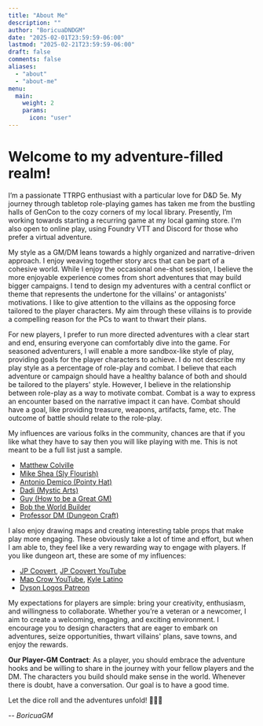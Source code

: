 ```yaml
---
title: "About Me"
description: ""
author: "BoricuaDNDGM"
date: "2025-02-01T23:59:59-06:00"
lastmod: "2025-02-21T23:59:59-06:00"
draft: false
comments: false
aliases:
  - "about"
  - "about-me"
menu:
  main:
    weight: 2
    params:
      icon: "user"
---
```


# Welcome to my adventure-filled realm!

I’m a passionate TTRPG enthusiast with a particular love for D&D 5e.
My journey through tabletop role-playing games has taken me from the bustling halls of GenCon to the cozy corners of my local library.
Presently, I’m working towards starting a recurring game at my local gaming store.
I'm also open to online play, using Foundry VTT and Discord for those who prefer a virtual adventure.

My style as a GM/DM leans towards a highly organized and narrative-driven approach.
I enjoy weaving together story arcs that can be part of a cohesive world.
While I enjoy the occasional one-shot session, I believe the more enjoyable experience comes from short adventures that may build bigger campaigns.
I tend to design my adventures with a central conflict or theme that represents the undertone for the villains' or antagonists' motivations.
I like to give attention to the villains as the opposing force tailored to the player characters.
My aim through these villains is to provide a compelling reason for the PCs to want to thwart their plans.

For new players, I prefer to run more directed adventures with a clear start and end, ensuring everyone can comfortably dive into the game.
For seasoned adventurers, I will enable a more sandbox-like style of play, providing goals for the player characters to achieve.
I do not describe my play style as a percentage of role-play and combat.
I believe that each adventure or campaign should have a healthy balance of both and should be tailored to the players' style.
However, I believe in the relationship between role-play as a way to motivate combat.
Combat is a way to express an encounter based on the narrative impact it can have.
Combat should have a goal, like providing treasure, weapons, artifacts, fame, etc.
The outcome of battle should relate to the role-play.

My influences are various folks in the community, chances are that if you like what they have to say then you will like playing with me.
This is not meant to be a full list just a sample.
- [Matthew Colville](https://youtube.com/playlist?list=PLlUk42GiU2guNzWBzxn7hs8MaV7ELLCP_&si=hHlv9SFYQeWnnv6w)
- [Mike Shea (Sly Flourish)](https://slyflourish.com/)
- [Antonio Demico (Pointy Hat)](https://www.youtube.com/@pointyhatstudios)
- [Dadi (Mystic Arts)](https://www.youtube.com/@Mystic-Arts-DM)
- [Guy (How to be a Great GM)](https://www.greatgamemaster.com/dm/about-us/)
- [Bob the World Builder](https://www.youtube.com/@BobWorldBuilder)
- [Professor DM (Dungeon Craft)](www.youtube.com/@DUNGEONCRAFT1)

I also enjoy drawing maps and creating interesting table props that make play more engaging.
These obviously take a lot of time and effort, but when I am able to, they feel like a very rewarding way to engage with players.
If you like dungeon art, these are some of my influences:

- [JP Coovert](https://www.jpcoovert.com/), [JP Coovert YouTube](https://www.youtube.com/@JPCoovert)
- [Map Crow YouTube](https://www.youtube.com/c/MapCrow), [Kyle Latino](https://www.kylelatino.com)
- [Dyson Logos Patreon](https://www.patreon.com/dysonlogos)

My expectations for players are simple: bring your creativity, enthusiasm, and willingness to collaborate.
Whether you’re a veteran or a newcomer, I aim to create a welcoming, engaging, and exciting environment.
I encourage you to design characters that are eager to embark on adventures, seize opportunities, thwart villains' plans, save towns, and enjoy the rewards.

**Our Player-GM Contract**:
As a player, you should embrace the adventure hooks and be willing to share in the journey with your fellow players and the DM.
The characters you build should make sense in the world.
Whenever there is doubt, have a conversation.
Our goal is to have a good time.

Let the dice roll and the adventures unfold! 🚀🎲📜

-- *BoricuaGM*
